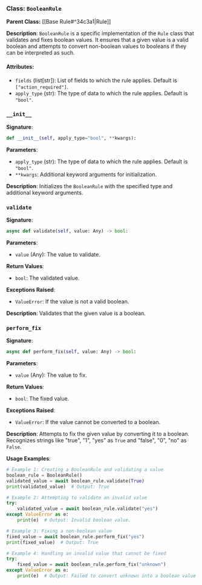 
### Class: `BooleanRule`

**Parent Class:** [[Base Rule#^34c3a1|Rule]]

**Description**:
`BooleanRule` is a specific implementation of the `Rule` class that validates and fixes boolean values. It ensures that a given value is a valid boolean and attempts to convert non-boolean values to booleans if they can be interpreted as such.

#### Attributes:
- `fields` (list[str]): List of fields to which the rule applies. Default is `["action_required"]`.
- `apply_type` (str): The type of data to which the rule applies. Default is `"bool"`.

### `__init__`

**Signature**:
```python
def __init__(self, apply_type="bool", **kwargs):
```

**Parameters**:
- `apply_type` (str): The type of data to which the rule applies. Default is `"bool"`.
- `**kwargs`: Additional keyword arguments for initialization.

**Description**:
Initializes the `BooleanRule` with the specified type and additional keyword arguments.

### `validate`

**Signature**:
```python
async def validate(self, value: Any) -> bool:
```

**Parameters**:
- `value` (Any): The value to validate.

**Return Values**:
- `bool`: The validated value.

**Exceptions Raised**:
- `ValueError`: If the value is not a valid boolean.

**Description**:
Validates that the given value is a boolean.

### `perform_fix`

**Signature**:
```python
async def perform_fix(self, value: Any) -> bool:
```

**Parameters**:
- `value` (Any): The value to fix.

**Return Values**:
- `bool`: The fixed value.

**Exceptions Raised**:
- `ValueError`: If the value cannot be converted to a boolean.

**Description**:
Attempts to fix the given value by converting it to a boolean. Recognizes strings like "true", "1", "yes" as `True` and "false", "0", "no" as `False`.

**Usage Examples**:
```python
# Example 1: Creating a BooleanRule and validating a value
boolean_rule = BooleanRule()
validated_value = await boolean_rule.validate(True)
print(validated_value)  # Output: True

# Example 2: Attempting to validate an invalid value
try:
    validated_value = await boolean_rule.validate("yes")
except ValueError as e:
    print(e)  # Output: Invalid boolean value.

# Example 3: Fixing a non-boolean value
fixed_value = await boolean_rule.perform_fix("yes")
print(fixed_value)  # Output: True

# Example 4: Handling an invalid value that cannot be fixed
try:
    fixed_value = await boolean_rule.perform_fix("unknown")
except ValueError as e:
    print(e)  # Output: Failed to convert unknown into a boolean value
```
